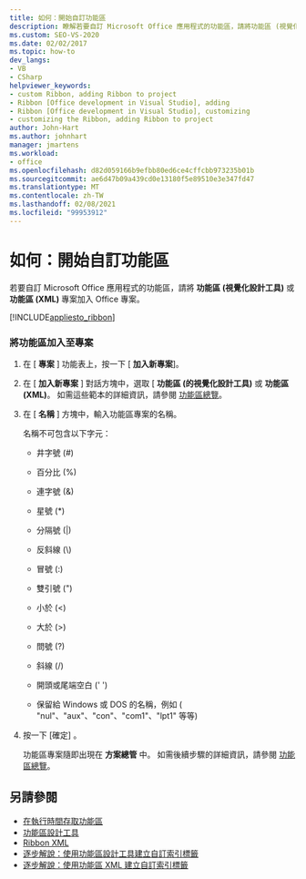 ```yaml
---
title: 如何：開始自訂功能區
description: 瞭解若要自訂 Microsoft Office 應用程式的功能區，請將功能區 (視覺化設計工具) 或功能區 (XML) 專案加入 Office 專案。
ms.custom: SEO-VS-2020
ms.date: 02/02/2017
ms.topic: how-to
dev_langs:
- VB
- CSharp
helpviewer_keywords:
- custom Ribbon, adding Ribbon to project
- Ribbon [Office development in Visual Studio], adding
- Ribbon [Office development in Visual Studio], customizing
- customizing the Ribbon, adding Ribbon to project
author: John-Hart
ms.author: johnhart
manager: jmartens
ms.workload:
- office
ms.openlocfilehash: d82d059166b9efbb80ed6ce4cffcbb973235b01b
ms.sourcegitcommit: ae6d47b09a439cd0e13180f5e89510e3e347fd47
ms.translationtype: MT
ms.contentlocale: zh-TW
ms.lasthandoff: 02/08/2021
ms.locfileid: "99953912"
---
```

# <a name="how-to-get-started-customizing-the-ribbon"></a>如何：開始自訂功能區
  若要自訂 Microsoft Office 應用程式的功能區，請將 **功能區 (視覺化設計工具)** 或 **功能區 (XML)** 專案加入 Office 專案。

 [!INCLUDE[appliesto_ribbon](../vsto/includes/appliesto-ribbon-md.md)]

### <a name="to-add-a-ribbon-to-a-project"></a>將功能區加入至專案

1. 在 [ **專案** ] 功能表上，按一下 [ **加入新專案**]。

2. 在 [ **加入新專案** ] 對話方塊中，選取 [ **功能區 (的視覺化設計工具)** 或 **功能區 (XML)**。 如需這些範本的詳細資訊，請參閱 [功能區總覽](../vsto/ribbon-overview.md)。

3. 在 [ **名稱** ] 方塊中，輸入功能區專案的名稱。

    名稱不可包含以下字元：

   - 井字號 (#)

   - 百分比 (%)

   - 連字號 (&)

   - 星號 (*)

   - 分隔號 (|)

   - 反斜線 (\\)

   - 冒號 (:)

   - 雙引號 (")

   - 小於 (\<)

   - 大於 (>)

   - 問號 (?)

   - 斜線 (/)

   - 開頭或尾端空白 (' ')

   - 保留給 Windows 或 DOS 的名稱，例如 ( "nul"、"aux"、"con"、"com1"、"lpt1" 等等) 

4. 按一下 [確定]  。

   功能區專案隨即出現在 **方案總管** 中。 如需後續步驟的詳細資訊，請參閱 [功能區總覽](../vsto/ribbon-overview.md)。

## <a name="see-also"></a>另請參閱
- [在執行時間存取功能區](../vsto/accessing-the-ribbon-at-run-time.md)
- [功能區設計工具](../vsto/ribbon-designer.md)
- [Ribbon XML](../vsto/ribbon-xml.md)
- [逐步解說：使用功能區設計工具建立自訂索引標籤](../vsto/walkthrough-creating-a-custom-tab-by-using-the-ribbon-designer.md)
- [逐步解說：使用功能區 XML 建立自訂索引標籤](../vsto/walkthrough-creating-a-custom-tab-by-using-ribbon-xml.md)

